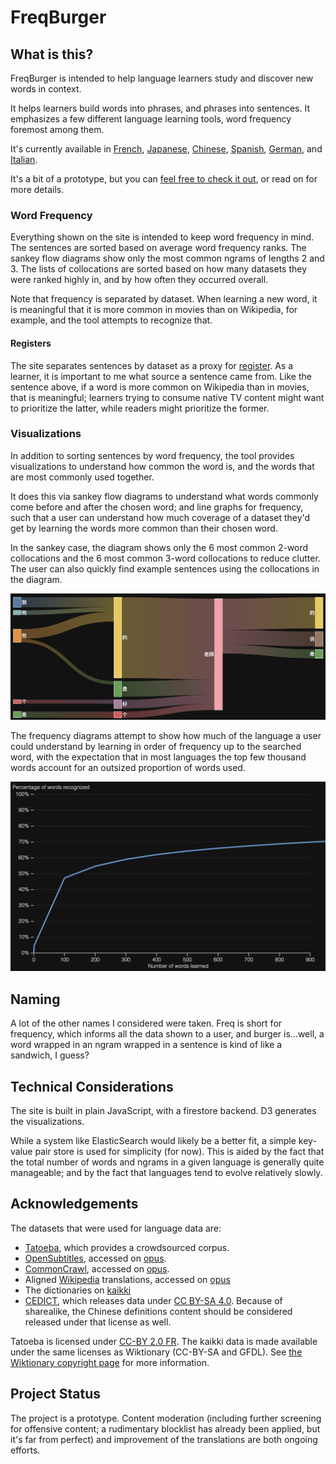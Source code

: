 # FreqBurger

## What is this?

FreqBurger is intended to help language learners study and discover new words in context.

It helps learners build words into phrases, and phrases into sentences. It emphasizes a few
different language learning tools, word frequency foremost among them.

It's currently available in [French](https://freqburger.com/french/parle), [Japanese](https://freqburger.com/japanese/%E6%8C%87%E5%B0%8E), [Chinese](https://freqburger.com/chinese/%E7%85%A7%E9%A1%BE),
[Spanish](https://freqburger.com/spanish/siguiente), [German](https://freqburger.com/german/schnell), and [Italian](https://freqburger.com/italian/bisogno).

It's a bit of a prototype, but you can [feel free to check it out](https://freqburger.com/),
or read on for more details.

### Word Frequency

Everything shown on the site is intended to keep word frequency in mind. The sentences are sorted
based on average word frequency ranks. The sankey flow diagrams show only the most common ngrams of
lengths 2 and 3. The lists of collocations are sorted based on how many datasets they were ranked highly
in, and by how often they occurred overall.

Note that frequency is separated by dataset. When learning a new word, it is meaningful that it is more
common in movies than on Wikipedia, for example, and the tool attempts to recognize that.

#### Registers

The site separates sentences by dataset as a proxy for [register](https://en.wikipedia.org/wiki/Register_(sociolinguistics)). As a learner, it is important to me what source a sentence came from. Like the sentence above,
if a word is more common on Wikipedia than in movies, that is meaningful; learners trying to consume native
TV content might want to prioritize the latter, while readers might prioritize the former.

### Visualizations

In addition to sorting sentences by word frequency, the tool provides visualizations to understand how common the word is,
and the words that are most commonly used together. 

It does this via sankey flow diagrams to understand what words commonly come before and after the chosen word; and line graphs for frequency, such that a user can understand how much coverage of a dataset they'd get by learning the words more common than their chosen word. 

In the sankey case, the diagram shows only the 6 most common 2-word collocations and the 6 most common 3-word collocations to reduce clutter. The user can also quickly find example sentences using the collocations in the diagram.

![sankey-sample](./sankey-sample.png)

The frequency diagrams attempt to show how much of the language a user could understand by learning in order of frequency up to the searched word, with the expectation that in most languages the top few thousand words account for an outsized proportion of words used.

![freq-sample](./freq-sample.png)

## Naming

A lot of the other names I considered were taken. Freq is short for frequency, which informs all the data
shown to a user, and burger is...well, a word wrapped in an ngram wrapped in a sentence is kind of like a
sandwich, I guess?

## Technical Considerations

The site is built in plain JavaScript, with a firestore backend. D3 generates the visualizations.

While a system like ElasticSearch would likely be a better fit, a simple key-value pair store is 
used for simplicity (for now). This is aided by the fact that the total number of words and ngrams
in a given language is generally quite manageable; and by the fact that languages tend to evolve
relatively slowly.

## Acknowledgements

The datasets that were used for language data are:

* [Tatoeba](https://tatoeba.org/), which provides a crowdsourced corpus.
* [OpenSubtitles](http://www.opensubtitles.org/), accessed on [opus](https://opus.nlpl.eu/OpenSubtitles2018.php).
* [CommonCrawl](http://www.statmt.org/cc-aligned/), accessed on [opus](https://opus.nlpl.eu/CCAligned.php).
* Aligned [Wikipedia](http://www.sciencedirect.com/science/article/pii/S2212017314005453) translations, accessed on [opus](https://opus.nlpl.eu/Wikipedia.php)
* The dictionaries on [kaikki](https://kaikki.org/)
* [CEDICT](https://cc-cedict.org/editor/editor.php), which releases data under [CC BY-SA 4.0](https://creativecommons.org/licenses/by-sa/4.0/). Because of sharealike, the Chinese definitions content should be considered released under that license as well.

Tatoeba is licensed under [CC-BY 2.0 FR](https://creativecommons.org/licenses/by/2.0/fr/). The kaikki data is made available under the same licenses as Wiktionary (CC-BY-SA and GFDL). See [the Wiktionary copyright page](https://en.wiktionary.org/wiki/Wiktionary:Copyrights) for more information.

## Project Status

The project is a prototype. Content moderation (including further screening for offensive content; a rudimentary blocklist has already been applied, but it's far from perfect) and improvement of the translations are both ongoing efforts.
